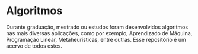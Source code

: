 # Algoritmos

Durante graduação, mestrado ou estudos foram desenvolvidos algoritmos nas mais diversas aplicações, como por exemplo, Aprendizado de Máquina, Programação Linear, Metaheurísticas, entre outras. Esse repositório é um acervo de todos estes.
